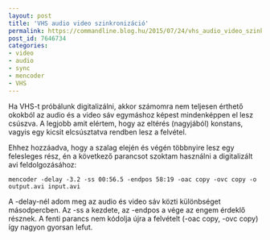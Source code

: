 ```yaml
---
layout: post
title: 'VHS audio video szinkronizáció'
permalink: https://commandline.blog.hu/2015/07/24/vhs_audio_video_szinkronizacio
post_id: 7646734
categories: 
- video
- audio
- sync
- mencoder
- VHS
---
```


Ha VHS-t próbálunk digitalizálni, akkor számomra nem teljesen érthető okokból az audio és a video sáv egymáshoz képest mindenképpen el lesz csúszva. A legjobb amit elértem, hogy az eltérés (nagyjából) konstans, vagyis egy kicsit elcsúsztatva rendben lesz a felvétel.

Ehhez hozzáadva, hogy a szalag elején és végén többnyire lesz egy felesleges rész, én a következő parancsot szoktam használni a digitalizált avi feldolgozásához:

```
mencoder -delay -3.2 -ss 00:56.5 -endpos 58:19 -oac copy -ovc copy -o output.avi input.avi
```

A -delay-nél adom meg az audio és video sáv közti különbséget másodpercben. Az -ss a kezdete, az -endpos a vége az engem érdeklő résznek. A fenti parancs nem kódolja újra a felvételt (-oac copy, -ovc copy) így nagyon gyorsan lefut.

 